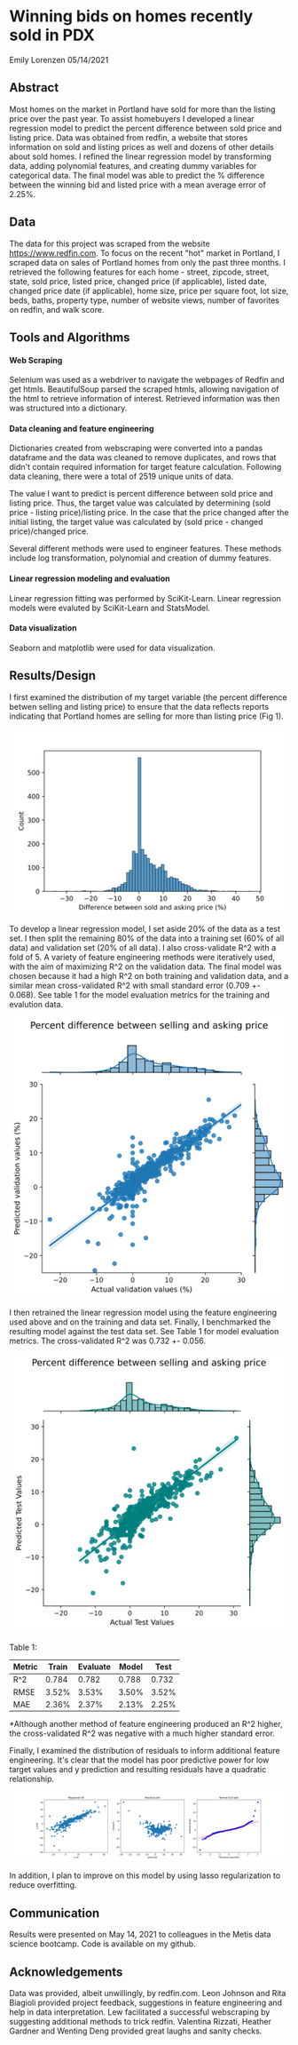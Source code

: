 # Winning bids on homes recently sold in PDX
Emily Lorenzen
05/14/2021

## Abstract
Most homes on the market in Portland have sold for more than the listing price over the past year. To assist homebuyers I developed a linear regression model to predict the percent difference between sold price and listing price. Data was obtained from redfin, a website that stores information on sold and listing prices as well and dozens of other details about sold homes. I refined the linear regression model by transforming data, adding polynomial features, and creating dummy variables for categorical data. The final model was able to predict the % difference between the winning bid and listed price with a mean average error of 2.25%. 


## Data
The data for this project was scraped from the website https://www.redfin.com. To focus on the recent "hot" market in Portland, I scraped data on sales of Portland homes from only the past three months. I retrieved the following features for each home - street, zipcode, street, state, sold price, listed price, changed price (if applicable), listed date, changed price date (if applicable), home size, price per square foot, lot size, beds, baths, property type, number of website views, number of favorites on redfin, and walk score. 

## Tools and Algorithms

#### Web Scraping
Selenium was used as a webdriver to navigate the webpages of Redfin and get htmls. BeautifulSoup parsed the scraped htmls, allowing navigation of the html to retrieve information of interest. Retrieved information was then was structured into a dictionary. 

#### Data cleaning and feature engineering
Dictionaries created from webscraping were converted into a pandas dataframe and the data was cleaned to remove duplicates, and rows that didn't contain required information for target feature calculation. Following data cleaning, there were a total of 2519 unique units of data. 

The value I want to predict is percent difference between sold price and listing price. Thus, the target value was calculated by determining (sold price - listing price)/listing price. In the case that the price changed after the initial listing, the target value was calculated by (sold price - changed price)/changed price. 

Several different methods were used to engineer features. These methods include log transformation, polynomial and creation of dummy features. 

#### Linear regression modeling and evaluation
Linear regression fitting was performed by SciKit-Learn. Linear regression models were evaluted by SciKit-Learn and StatsModel. 

#### Data visualization
Seaborn and matplotlib were used for data visualization. 

## Results/Design
I first examined the distribution of my target variable (the percent difference betwen selling and listing price) to ensure that the data reflects reports indicating that Portland homes are selling for more than listing price (Fig 1). 

![image](pct_dif_dist.svg)

To develop a linear regression model, I set aside 20% of the data as a test set. I then split the remaining 80% of the data into a training set (60% of all data) and validation set (20% of all data). I also cross-validate R^2 with a fold of 5. A variety of feature engineering methods were iteratively used, with the aim of maximizing R^2 on the validation data. The final model was chosen because it had a high R^2 on both training and validation data, and a similar mean cross-validated R^2 with small standard error (0.709 +- 0.068). See table 1 for the model evaluation metrics for the training and evalution data. 

![image](train_val.svg)

I then retrained the linear regression model using the feature engineering used above and on the training and data set. Finally, I benchmarked the resulting model against the test data set. See Table 1 for model evaluation metrics. The cross-validated R^2 was 0.732 +- 0.056.

![image](model_test.svg)


Table 1:

| Metric | Train | Evaluate | Model | Test  |
|--------|-------|----------|-------|-------|
| R^2    | 0.784 | 0.782    | 0.788 | 0.732 |
| RMSE   | 3.52% | 3.53%    | 3.50% | 3.52% |
| MAE    | 2.36% | 2.37%    | 2.13% | 2.25% |


*Although another method of feature engineering produced an R^2 higher, the cross-validated R^2 was negative with a much higher standard error. 

Finally, I examined the distribution of residuals to inform additional feature engineering. It's clear that the model has poor predictive power for low target values and y prediction and resulting residuals have a quadratic relationship. 

![image](diagnostic_plot.svg)

In addition, I plan to improve on this model by using lasso regularization to reduce overfitting. 


## Communication
Results were presented on May 14, 2021 to colleagues in the Metis data science bootcamp. Code is available on my github. 

## Acknowledgements
Data was provided, albeit unwillingly, by redfin.com. Leon Johnson and Rita Biagioli provided project feedback, suggestions in feature engineering and help in data interpretation. Lew facilitated a successful webscraping by suggesting additional methods to trick redfin. Valentina Rizzati, Heather Gardner and Wenting Deng provided great laughs and sanity checks.  






